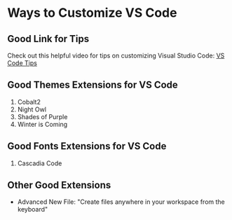 # Ways to Customize VS Code

## Good Link for Tips
Check out this helpful video for tips on customizing Visual Studio Code: [VS Code Tips](https://www.youtube.com/watch?v=yvXHM2NByh4)

## Good Themes Extensions for VS Code
1. Cobalt2
2. Night Owl
3. Shades of Purple
4. Winter is Coming

## Good Fonts Extensions for VS Code
1. Cascadia Code 

## Other Good Extensions
- Advanced New File: "Create files anywhere in your workspace from the keyboard"
